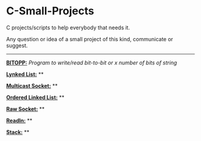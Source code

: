# C-Small-Projects
C projects/scripts to help everybody that needs it.

Any question or idea of a small project of this kind, communicate or suggest.

---

 **[BITOPP:](https://github.com/hugo-cmac/C-Small-Projects/blob/master/BITOPP/bitopp.c)**
*Program to write/read bit-to-bit or x number of bits of string*

**[Lynked List:]()**
**

**[Multicast Socket:]()**
**

**[Ordered Linked List:]()**
**

**[Raw Socket:]()**
**

**[Readln:]()**
**

**[Stack:]()**
**